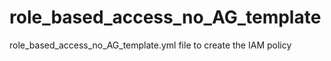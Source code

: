# role_based_access_no_AG_template
role_based_access_no_AG_template.yml file to create the IAM policy 
